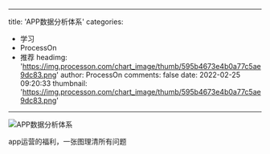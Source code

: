 
---
title: 'APP数据分析体系'
categories: 
 - 学习
 - ProcessOn
 - 推荐
headimg: 'https://img.processon.com/chart_image/thumb/595b4673e4b0a77c5ae9dc83.png'
author: ProcessOn
comments: false
date: 2022-02-25 09:20:33
thumbnail: 'https://img.processon.com/chart_image/thumb/595b4673e4b0a77c5ae9dc83.png'
---

<div>   
<img class="thumb" alt="APP数据分析体系" src="https://img.processon.com/chart_image/thumb/595b4673e4b0a77c5ae9dc83.png" referrerpolicy="no-referrer">
<p>app运营的福利，一张图理清所有问题</p>  
</div>
            